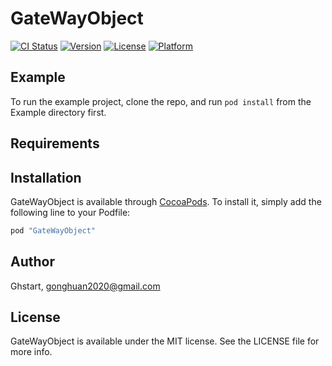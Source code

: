 # GateWayObject

[![CI Status](http://img.shields.io/travis/Ghstart/GateWayObject.svg?style=flat)](https://travis-ci.org/Ghstart/GateWayObject)
[![Version](https://img.shields.io/cocoapods/v/GateWayObject.svg?style=flat)](http://cocoapods.org/pods/GateWayObject)
[![License](https://img.shields.io/cocoapods/l/GateWayObject.svg?style=flat)](http://cocoapods.org/pods/GateWayObject)
[![Platform](https://img.shields.io/cocoapods/p/GateWayObject.svg?style=flat)](http://cocoapods.org/pods/GateWayObject)

## Example

To run the example project, clone the repo, and run `pod install` from the Example directory first.

## Requirements

## Installation

GateWayObject is available through [CocoaPods](http://cocoapods.org). To install
it, simply add the following line to your Podfile:

```ruby
pod "GateWayObject"
```

## Author

Ghstart, gonghuan2020@gmail.com

## License

GateWayObject is available under the MIT license. See the LICENSE file for more info.
